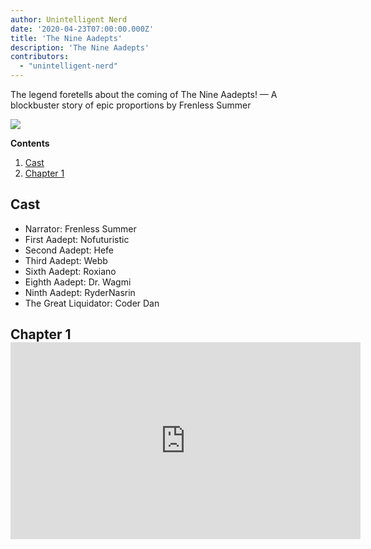 ```yaml
---
author: Unintelligent Nerd
date: '2020-04-23T07:00:00.000Z'
title: 'The Nine Aadepts'
description: 'The Nine Aadepts'
contributors:
  - "unintelligent-nerd"
---
```


The legend foretells about the coming of The Nine Aadepts! — A blockbuster story of epic proportions by Frenless Summer

<div class="headerImageContainer">
<img class="headerImage" src="/the-nine-aadepts/the-nine-aadepts.jpg">
<p class="headerImageText"></p>
</div>

<div class="contentsBox">

**Contents**

<ol>
<li><a href=#cast>Cast</a></li>
<li><a href=#chapter-1>Chapter 1</a></li>
</ol>

</div>

## Cast

* Narrator: Frenless Summer
* First Aadept: Nofuturistic
* Second Aadept: Hefe
* Third Aadept: Webb
* Sixth Aadept: Roxiano
* Eighth Aadept: Dr. Wagmi
* Ninth Aadept: RyderNasrin
* The Great Liquidator: Coder Dan

## Chapter 1 <iframe width="560" height="315" src="https://www.youtube.com/embed/TKsKa58FpSc?start=366" title="YouTube video player" frameborder="0" allow="accelerometer; autoplay; clipboard-write; encrypted-media; gyroscope; picture-in-picture" allowfullscreen mark="crwd-mark"></iframe>



